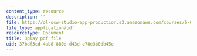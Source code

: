 ```yaml
---
content_type: resource
description: ''
file: https://ol-ocw-studio-app-production.s3.amazonaws.com/courses/6-041-probabilistic-systems-analysis-and-applied-probability-fall-2010/37bdf3cd4ab8880dd43de78e3b0db45e_EObHWIEKGjA.pdf
file_type: application/pdf
resourcetype: Document
title: 3play pdf file
uid: 37bdf3cd-4ab8-880d-d43d-e78e3b0db45e
---
```

